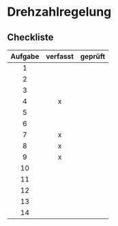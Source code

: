 # Drehzahlregelung

## Checkliste
| Aufgabe | verfasst | geprüft |
|:-------:|:--------:|:-------:|
|  1 |   |   |
|  2 |   |   |
|  3 |   |   |
|  4 | x |   |
|  5 |   |   |
|  6 |   |   |
|  7 | x |   |
|  8 | x |   |
|  9 | x |   |
| 10 |   |   |
| 11 |   |   |
| 12 |   |   |
| 13 |   |   |
| 14 |   |   |
